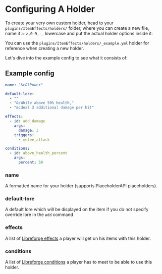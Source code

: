 # Configuring A Holder

To create your very own custom holder, head to your `plugins/ItemEffects/holders/` folder, where you can create a new file,
name it `a-z,0-9,-_` lowercase and put the actual holder options inside it.

You can use the `plugins/ItemEffects/holders/_example.yml` holder for reference when creating a new holder.

Let's dive into the example config to see what it consists of:

## Example config

```yaml
name: "&c&lPower"

default-lore:
  - ""
  - "&cWhile above 50% health,"
  - "&cdeal 3 additional damage per hit"

effects:
  - id: add_damage
    args:
      damage: 3
    triggers:
      - melee_attack

conditions:
  - id: above_health_percent
    args:
      percent: 50
```

### name

A formatted name for your holder (supports PlaceholderAPI placeholders).

### default-lore

A default lore which will be displayed on the item if you do not specify override lore in the `add` command

### effects

A list of [Libreforge effects](https://plugins.auxilor.io/effects/configuring-an-effect) a player will get on his
items with this holder.

### conditions

A list of [Libreforge conditions](https://plugins.auxilor.io/effects/configuring-a-condition) a player has to meet
to be able to use this holder.